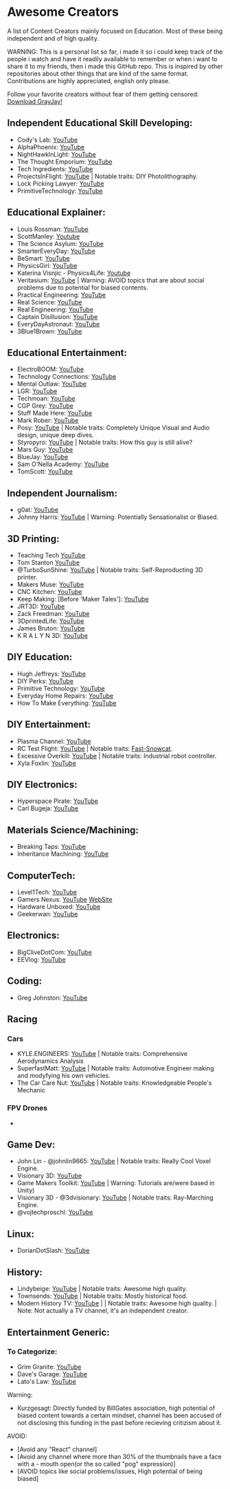 # Awesome Creators
A list of Content Creators mainly focused on Education. Most of these being independent and of high quality.

WARNING: This is a personal list so far, i made it so i could keep track of the people i watch and have it readily available to remember or when i want to share it to my friends, then i made this GitHub repo. This is inspired by other repositories about other things that are kind of the same format.
Contributions are highly appreciated, english only please.

Follow your favorite creators without fear of them getting censored: [Download GrayJay!](https://grayjay.app/)

## Independent Educational Skill Developing:
- Cody's Lab: [YouTube](https://www.youtube.com/@theCodyReeder)
- AlphaPhoenix: [YouTube](https://www.youtube.com/@AlphaPhoenixChannel)
- NightHawkInLight: [YouTube](https://www.youtube.com/@Nighthawkinlight)
- The Thought Emporium: [YouTube](https://www.youtube.com/@thethoughtemporium)
- Tech Ingredients: [YouTube](https://www.youtube.com/@TechIngredients)
- ProjectsInFlight: [YouTube](https://youtube.com/@projectsinflight) | Notable traits: DIY Photolithography.
- Lock Picking Lawyer: [YouTube](https://www.youtube.com/@lockpickinglawyer)
- PrimitiveTechnology: [YouTube](https://www.youtube.com/@primitivetechnology9550)

## Educational Explainer:
- Louis Rossman: [YouTube](https://www.youtube.com/@rossmanngroup)
- ScottManley: [Youtube](https://www.youtube.com/@scottmanley)
- The Science Asylum: [YouTube](https://www.youtube.com/@ScienceAsylum)
- SmarterEveryDay: [YouTube](https://www.youtube.com/@smartereveryday)
- BeSmart: [YouTube](https://www.youtube.com/@besmart)
- PhysicsGirl: [YouTube](https://www.youtube.com/@physicsgirl)
- Katerina Visnjic - Physics4Life: [Youtube](https://www.youtube.com/@Physics4Life)
- Veritasium: [YouTube](https://www.youtube.com/@veritasium) | Warning: AVOID topics that are about social problems due to potential for biased contents.
- Practical Engineering: [YouTube](https://www.youtube.com/@PracticalEngineeringChannel)
- Real Science: [YouTube](https://www.youtube.com/@realscience)
- Real Engineering: [YouTube](https://www.youtube.com/@RealEngineering)
- Captain Disillusion: [YouTube](https://www.youtube.com/@CaptainDisillusion)
- EveryDayAstronaut: [YouTube](https://www.youtube.com/@EverydayAstronaut)
- 3Blue1Brown: [YouTube](https://www.youtube.com/@3blue1brown)

## Educational Entertainment:
- ElectroBOOM: [YouTube](https://www.youtube.com/@ElectroBOOM)
- Technology Connections: [YouTube](https://www.youtube.com/@TechnologyConnections)
- Mental Outlaw: [YouTube](https://www.youtube.com/@MentalOutlaw)
- LGR: [YouTube](https://www.youtube.com/@LGR)
- Techmoan: [YouTube](https://www.youtube.com/@Techmoan)
- CGP Grey: [YouTube](https://www.youtube.com/@CGPGrey)
- Stuff Made Here: [YouTube](https://www.youtube.com/@StuffMadeHere)
- Mark Rober: [YouTube](https://www.youtube.com/@MarkRober)
- Posy: [YouTube](https://www.youtube.com/@PosyMusic) | Notable traits: Completely Unique Visual and Audio design, unique deep dives.
- Styropyro: [YouTube](https://www.youtube.com/@styropyro) | Notable traits: How this guy is still alive?
- Mars Guy: [YouTube](https://www.youtube.com/@MarsGuy)
- BlueJay: [YouTube](https://www.youtube.com/@BlueJayYT)
- Sam O'Nella Academy: [YouTube](https://www.youtube.com/@SamONellaAcademy)
- TomScott: [YouTube](https://www.youtube.com/@TomScottGo)


## Independent Journalism:
- g0at: [YouTube](https://www.youtube.com/@g0atmoth)
- Johnny Harris: [YouTube](https://www.youtube.com/@johnnyharris) | Warning: Potentially Sensationalist or Biased.

## 3D Printing:
- Teaching Tech [YouTube](https://www.youtube.com/@TeachingTech)
- Tom Stanton [YouTube](https://www.youtube.com/@TomStantonEngineering)
- @TurboSunShine: [YouTube](https://www.youtube.com/@TurboSunShine) | Notable traits: Self-Reproducting 3D printer.
- Makers Muse: [YouTube](https://www.youtube.com/@MakersMuse)
- CNC Kitchen: [YouTube](https://www.youtube.com/@CNCKitchen)
- Keep Making: [Before 'Maker Tales']: [YouTube](https://www.youtube.com/@Keep-Making)
- JRT3D: [YouTube](https://www.youtube.com/@JRT3D)
- Zack Freedman: [YouTube](https://www.youtube.com/@ZackFreedman)
- 3DprintedLife: [YouTube](https://www.youtube.com/@3DprintedLife)
- James Bruton: [YouTube](https://www.youtube.com/@jamesbruton)
- K R A L Y N 3D: [YouTube](https://www.youtube.com/@kralyn3d)
  
## DIY Education:
- Hugh Jeffreys: [YouTube](https://www.youtube.com/@HughJeffreys)
- DIY Perks: [YouTube](https://www.youtube.com/@DIYPerks)
- Primitive Technology: [YouTube](https://www.youtube.com/@primitivetechnology9550)
- Everyday Home Repairs: [YouTube](https://www.youtube.com/@EverydayHomeRepairs)
- How To Make Everything: [YouTube](https://www.youtube.com/@htme)

## DIY Entertainment:
- Plasma Channel: [YouTube](https://www.youtube.com/@PlasmaChannel)
- RC Test Flight: [YouTube](https://www.youtube.com/@rctestflight) | Notable traits: [Fast-Snowcat](https://www.youtube.com/watch?v=W5nBqzW9lXY).
- Excessive Overkill: [YouTube](https://www.youtube.com/@ExcessiveOverkill) | Notable traits: Industrial robot controller.
- Xyla Foxlin: [YouTube](https://www.youtube.com/@xylafoxlin)

## DIY Electronics:
- Hyperspace Pirate: [YouTube](https://www.youtube.com/@HyperspacePirate)
- Carl Bugeja: [YouTube](https://youtube.com/@CarlBugeja)

## Materials Science/Machining:
- Breaking Taps: [YouTube](https://www.youtube.com/@BreakingTaps)
- Inheritance Machining: [YouTube](https://www.youtube.com/@InheritanceMachining)

## ComputerTech:
- Level1Tech: [YouTube](https://www.youtube.com/@Level1Techs)
- Gamers Nexus: [YouTube](https://www.youtube.com/@GamersNexus) [WebSite](https://gamersnexus.net)
- Hardware Unboxed: [YouTube](https://www.youtube.com/@Hardwareunboxed)
- Geekerwan: [YouTube](https://www.youtube.com/@Geekerwan)

## Electronics:
- BigCliveDotCom: [YouTube](https://www.youtube.com/@bigclivedotcom)
- EEVlog: [YouTube](https://www.youtube.com/@EEVblog)

## Coding:
- Greg Johnston: [YouTube](https://www.youtube.com/@gbjxc)

## Racing
### Cars
- KYLE.ENGINEERS: [YouTube](https://www.youtube.com/KyleEngineers) | Notable traits: Comprehensive Aerodynamics Analysis
- SuperfastMatt: [YouTube](https://www.youtube.com/@SuperfastMatt) | Notable traits: Automotive Engineer making and modyfying his own vehicles.
- The Car Care Nut: [YouTube](https://www.youtube.com/@TheCarCareNut) | Notable traits: Knowledgeable People's Mechanic

### FPV Drones
- 

## Game Dev:
- John Lin - @johnlin9665: [YouTube](https://www.youtube.com/@johnlin9665) | Notable traits: Really Cool Voxel Engine.
- Visionary 3D: [YouTube](https://www.youtube.com/@3dvisionary)
- Game Makers Toolkit: [YouTube](https://www.youtube.com/@GMTK) | Warning: Tutorials are/were based in Unity)
- Visionary 3D - @3dvisionary: [YouTube](https://www.youtube.com/@3dvisionary) | Notable traits: Ray-Marching Engine.
- @vojtechproschl: [YouTube](https://youtube.com/@vojtechproschl)

## Linux:
- DorianDotSlash: [YouTube](https://www.youtube.com/@Doriandotslash)

## History:
- Lindybeige: [YouTube](https://www.youtube.com/@lindybeige) | Notable traits: Awesome high quality.
- Townsends: [YouTube](https://www.youtube.com/@townsends) | Notable traits: Mostly historical food.
- Modern History TV: [YouTube](https://www.youtube.com/@ModernKnight) | | Notable traits: Awesome high quality. | Note: Not actually a TV channel, it's an independent creator.

## Entertainment Generic:

### To Categorize:
- Grim Granite: [YouTube](https://www.youtube.com/@grimgranite)
- Dave's Garage: [YouTube](https://www.youtube.com/@DavesGarage)
- Lato's Law: [YouTube](https://www.youtube.com/@stevelehto)


Warning:
- Kurzgesagt: Directly funded by BillGates association, high potential of biased content towards a certain mindset, channel has been accused of not disclosing this funding in the past before recieving critizism about it.

AVOID:
- [Avoid any "React" channel]
- [Avoid any channel where more than 30% of the thumbnails have a face with a - mouth open(or the so called "pog" expression)]
- [AVOID topics like social problems/issues, High potential of being biased]
